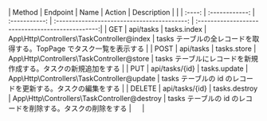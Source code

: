 | Method |    Endpoint    |     Name      |                   Action                    |                             Description                     |          |
| :----: | :------------: | :-----------: | :-----------------------------------------: | :-----------------------------------------------:| 
|  GET   |   api/tasks    |  tasks.index  |  App\Http\Controllers\TaskController@index  | tasks テーブルの全レコードを取得する。TopPage でタスク一覧を表示する |
|  POST  |   api/tasks    |  tasks.store  |  App\Http\Controllers\TaskController@store  |    tasks テーブルにレコードを新規作成する。タスクの新規追加をする    |
|  PUT   | api/tasks/{id} | tasks.update  | App\Http\Controllers\TaskController@update  |     tasks テーブルの id のレコードを更新する。タスクの編集をする     |
| DELETE | api/tasks/{id} | tasks.destroy | App\Http\Controllers\TaskController@destroy |     tasks テーブルの id のレコードを削除する。タスクの削除をする     | 　  |
